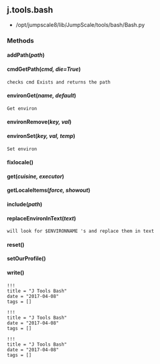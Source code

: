 <!-- toc -->
## j.tools.bash

- /opt/jumpscale8/lib/JumpScale/tools/bash/Bash.py

### Methods

#### addPath(*path*) 

#### cmdGetPath(*cmd, die=True*) 

```
checks cmd Exists and returns the path

```

#### environGet(*name, default*) 

```
Get environ

```

#### environRemove(*key, val*) 

#### environSet(*key, val, temp*) 

```
Set environ

```

#### fixlocale() 

#### get(*cuisine, executor*) 

#### getLocaleItems(*force, showout*) 

#### include(*path*) 

#### replaceEnvironInText(*text*) 

```
will look for $ENVIRONNAME 's and replace them in text

```

#### reset() 

#### setOurProfile() 

#### write() 


```
!!!
title = "J Tools Bash"
date = "2017-04-08"
tags = []
```

```
!!!
title = "J Tools Bash"
date = "2017-04-08"
tags = []
```

```
!!!
title = "J Tools Bash"
date = "2017-04-08"
tags = []
```
